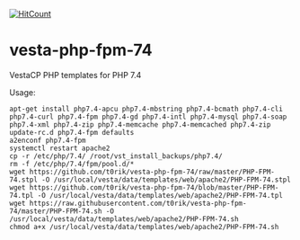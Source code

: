 [![HitCount](http://hits.dwyl.io/t0rik/vesta-php-fpm-74.svg)](http://hits.dwyl.io/t0rik/vesta-php-fpm-74)

# vesta-php-fpm-74
VestaCP PHP templates for PHP 7.4

Usage:

```
apt-get install php7.4-apcu php7.4-mbstring php7.4-bcmath php7.4-cli php7.4-curl php7.4-fpm php7.4-gd php7.4-intl php7.4-mysql php7.4-soap php7.4-xml php7.4-zip php7.4-memcache php7.4-memcached php7.4-zip
update-rc.d php7.4-fpm defaults
a2enconf php7.4-fpm
systemctl restart apache2
cp -r /etc/php/7.4/ /root/vst_install_backups/php7.4/
rm -f /etc/php/7.4/fpm/pool.d/*
wget https://github.com/t0rik/vesta-php-fpm-74/raw/master/PHP-FPM-74.stpl -O /usr/local/vesta/data/templates/web/apache2/PHP-FPM-74.stpl
wget https://github.com/t0rik/vesta-php-fpm-74/blob/master/PHP-FPM-74.tpl -O /usr/local/vesta/data/templates/web/apache2/PHP-FPM-74.tpl
wget https://raw.githubusercontent.com/t0rik/vesta-php-fpm-74/master/PHP-FPM-74.sh -O /usr/local/vesta/data/templates/web/apache2/PHP-FPM-74.sh
chmod a+x /usr/local/vesta/data/templates/web/apache2/PHP-FPM-74.sh

```
